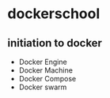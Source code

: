 # dockerschool
## initiation to docker
  - Docker Engine
  - Docker Machine
  - Docker Compose
  - Docker swarm
